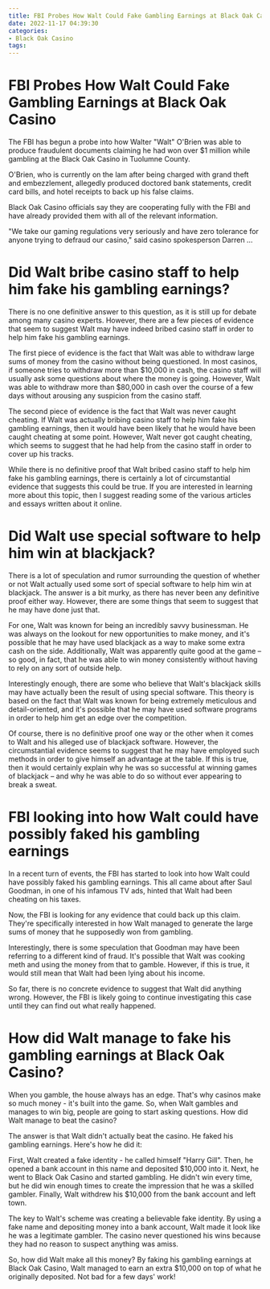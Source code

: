 ```yaml
---
title: FBI Probes How Walt Could Fake Gambling Earnings at Black Oak Casino
date: 2022-11-17 04:39:30
categories:
- Black Oak Casino
tags:
---
```



#  FBI Probes How Walt Could Fake Gambling Earnings at Black Oak Casino

The FBI has begun a probe into how Walter "Walt" O'Brien was able to produce fraudulent documents claiming he had won over $1 million while gambling at the Black Oak Casino in Tuolumne County.

O'Brien, who is currently on the lam after being charged with grand theft and embezzlement, allegedly produced doctored bank statements, credit card bills, and hotel receipts to back up his false claims.

Black Oak Casino officials say they are cooperating fully with the FBI and have already provided them with all of the relevant information.

"We take our gaming regulations very seriously and have zero tolerance for anyone trying to defraud our casino," said casino spokesperson Darren …

#  Did Walt bribe casino staff to help him fake his gambling earnings?

There is no one definitive answer to this question, as it is still up for debate among many casino experts. However, there are a few pieces of evidence that seem to suggest Walt may have indeed bribed casino staff in order to help him fake his gambling earnings.

The first piece of evidence is the fact that Walt was able to withdraw large sums of money from the casino without being questioned. In most casinos, if someone tries to withdraw more than $10,000 in cash, the casino staff will usually ask some questions about where the money is going. However, Walt was able to withdraw more than $80,000 in cash over the course of a few days without arousing any suspicion from the casino staff.

The second piece of evidence is the fact that Walt was never caught cheating. If Walt was actually bribing casino staff to help him fake his gambling earnings, then it would have been likely that he would have been caught cheating at some point. However, Walt never got caught cheating, which seems to suggest that he had help from the casino staff in order to cover up his tracks.

While there is no definitive proof that Walt bribed casino staff to help him fake his gambling earnings, there is certainly a lot of circumstantial evidence that suggests this could be true. If you are interested in learning more about this topic, then I suggest reading some of the various articles and essays written about it online.

#  Did Walt use special software to help him win at blackjack?

There is a lot of speculation and rumor surrounding the question of whether or not Walt actually used some sort of special software to help him win at blackjack. The answer is a bit murky, as there has never been any definitive proof either way. However, there are some things that seem to suggest that he may have done just that.

For one, Walt was known for being an incredibly savvy businessman. He was always on the lookout for new opportunities to make money, and it's possible that he may have used blackjack as a way to make some extra cash on the side. Additionally, Walt was apparently quite good at the game – so good, in fact, that he was able to win money consistently without having to rely on any sort of outside help.

Interestingly enough, there are some who believe that Walt's blackjack skills may have actually been the result of using special software. This theory is based on the fact that Walt was known for being extremely meticulous and detail-oriented, and it's possible that he may have used software programs in order to help him get an edge over the competition.

Of course, there is no definitive proof one way or the other when it comes to Walt and his alleged use of blackjack software. However, the circumstantial evidence seems to suggest that he may have employed such methods in order to give himself an advantage at the table. If this is true, then it would certainly explain why he was so successful at winning games of blackjack – and why he was able to do so without ever appearing to break a sweat.

#  FBI looking into how Walt could have possibly faked his gambling earnings

In a recent turn of events, the FBI has started to look into how Walt could have possibly faked his gambling earnings. This all came about after Saul Goodman, in one of his infamous TV ads, hinted that Walt had been cheating on his taxes.

Now, the FBI is looking for any evidence that could back up this claim. They're specifically interested in how Walt managed to generate the large sums of money that he supposedly won from gambling.

Interestingly, there is some speculation that Goodman may have been referring to a different kind of fraud. It's possible that Walt was cooking meth and using the money from that to gamble. However, if this is true, it would still mean that Walt had been lying about his income.

So far, there is no concrete evidence to suggest that Walt did anything wrong. However, the FBI is likely going to continue investigating this case until they can find out what really happened.

#  How did Walt manage to fake his gambling earnings at Black Oak Casino?

When you gamble, the house always has an edge. That's why casinos make so much money - it's built into the game. So, when Walt gambles and manages to win big, people are going to start asking questions. How did Walt manage to beat the casino?

The answer is that Walt didn't actually beat the casino. He faked his gambling earnings. Here's how he did it:

First, Walt created a fake identity - he called himself "Harry Gill". Then, he opened a bank account in this name and deposited $10,000 into it. Next, he went to Black Oak Casino and started gambling. He didn't win every time, but he did win enough times to create the impression that he was a skilled gambler. Finally, Walt withdrew his $10,000 from the bank account and left town.

The key to Walt's scheme was creating a believable fake identity. By using a fake name and depositing money into a bank account, Walt made it look like he was a legitimate gambler. The casino never questioned his wins because they had no reason to suspect anything was amiss.

So, how did Walt make all this money? By faking his gambling earnings at Black Oak Casino, Walt managed to earn an extra $10,000 on top of what he originally deposited. Not bad for a few days' work!